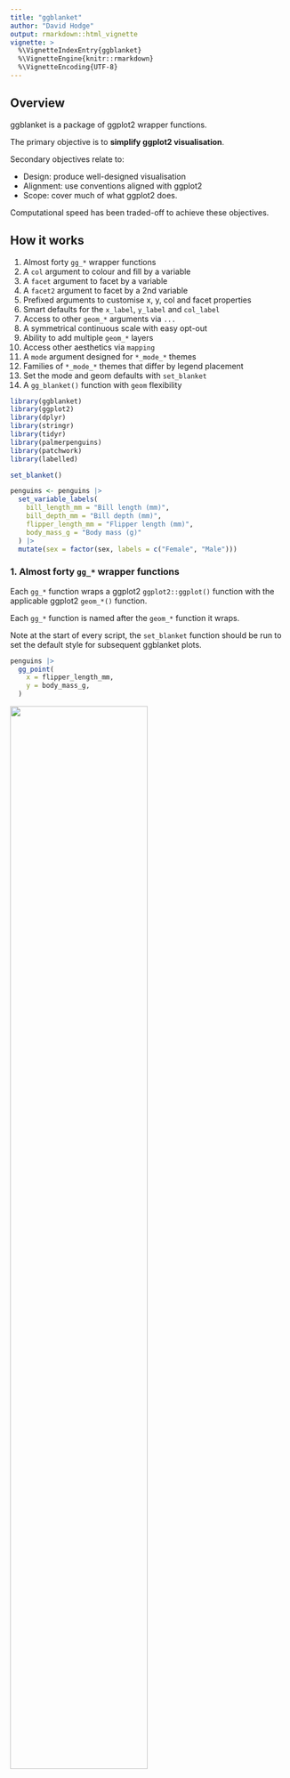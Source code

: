 ```yaml
---
title: "ggblanket"
author: "David Hodge"
output: rmarkdown::html_vignette
vignette: >
  %\VignetteIndexEntry{ggblanket}
  %\VignetteEngine{knitr::rmarkdown}
  %\VignetteEncoding{UTF-8}
---
```




## Overview

ggblanket is a package of ggplot2 wrapper functions.

The primary objective is to **simplify ggplot2 visualisation**.

Secondary objectives relate to:

* Design: produce well-designed visualisation
* Alignment: use conventions aligned with ggplot2
* Scope: cover much of what ggplot2 does.

Computational speed has been traded-off to achieve these objectives.

## How it works
 
1.  Almost forty `gg_*` wrapper functions
2.  A `col` argument to colour and fill by a variable
3.  A `facet` argument to facet by a variable
4.  A `facet2` argument to facet by a 2nd variable
5.  Prefixed arguments to customise x, y, col and facet properties 
6.  Smart defaults for the  `x_label`, `y_label` and `col_label`
7.  Access to other `geom_*` arguments via `...`
8.  A symmetrical continuous scale with easy opt-out
9.  Ability to add multiple `geom_*` layers
10. Access other aesthetics via `mapping`
11. A `mode` argument designed for `*_mode_*` themes
12. Families of `*_mode_*` themes that differ by legend placement 
13. Set the mode and geom defaults with `set_blanket`
14. A `gg_blanket()` function with `geom` flexibility


```r
library(ggblanket)
library(ggplot2)
library(dplyr)
library(stringr)
library(tidyr)
library(palmerpenguins)
library(patchwork)
library(labelled)

set_blanket()

penguins <- penguins |> 
  set_variable_labels(
    bill_length_mm = "Bill length (mm)",
    bill_depth_mm = "Bill depth (mm)",
    flipper_length_mm = "Flipper length (mm)",
    body_mass_g = "Body mass (g)"
  ) |> 
  mutate(sex = factor(sex, labels = c("Female", "Male")))
```
 
### 1. Almost forty `gg_*` wrapper functions

Each `gg_*` function wraps a ggplot2 `ggplot2::ggplot()` function with the applicable ggplot2 `geom_*()` function. 

Each `gg_*` function is named after the `geom_*` function it wraps. 

Note at the start of every script, the `set_blanket` function should be run to set the default style for subsequent ggblanket plots. 


```r
penguins |>
  gg_point(
    x = flipper_length_mm,
    y = body_mass_g,
  )
```

<img src="C:/Users/david/AppData/Local/Temp/Rtmpo1RVYa/preview-3ff824954b88.dir/ggblanket_files/figure-html/unnamed-chunk-2-1.png" width="70%" />

### 2. A single `col` argument to colour and fill by a variable

The colour and fill aesthetics of ggplot2 are merged into a single concept represented by the `col` argument. 

This combined aesthetic means that everything should be coloured according to it, i.e. all coloured outlines and filled interiors. 

Use `colour = NA` or `fill = NA` if you need to turn one of these off.


```r
penguins |>
  gg_point(
    x = flipper_length_mm,
    y = body_mass_g, 
    col = species,
  )
```

<img src="C:/Users/david/AppData/Local/Temp/Rtmpo1RVYa/preview-3ff824954b88.dir/ggblanket_files/figure-html/unnamed-chunk-3-1.png" width="70%" />


```r
penguins |>
  drop_na(sex) |>
  mutate(across(sex, str_to_sentence)) |>
  gg_bar(
    position = "dodge",
    y = species, 
    col = sex,
    width = 0.75,
  )
```

<img src="C:/Users/david/AppData/Local/Temp/Rtmpo1RVYa/preview-3ff824954b88.dir/ggblanket_files/figure-html/unnamed-chunk-4-1.png" width="70%" />

### 3. A `facet` argument to facet by a variable

Faceting is treated as if it were an aesthetic. Users just provide an unquoted variable to facet by. 

When `facet` variable is _not_ NULL (and `facet2 = NULL`), the `facet_layout` will default to `"wrap"`. 


```r
penguins |>
  drop_na(sex) |> 
  mutate(across(sex, str_to_sentence)) |> 
  gg_histogram(
    x = flipper_length_mm,
    facet = species,
  )
```

<img src="C:/Users/david/AppData/Local/Temp/Rtmpo1RVYa/preview-3ff824954b88.dir/ggblanket_files/figure-html/unnamed-chunk-5-1.png" width="70%" />

### 4. A `facet2` argument to facet by a 2nd variable

A `facet2` argument is also provided for extra functionality and flexibility. 

This enables users to facet easily in a `"grid"` layout of the `facet` variable horizontally by the `facet2` variable vertically. 

Whenever a `facet2` does _not_ equal NULL, the `facet_layout` will default to `"grid"`. 


```r
penguins |>
  mutate(across(sex, str_to_sentence)) |> 
  gg_histogram(
    x = flipper_length_mm,
    facet = species,
    facet2 = sex,
  )
```

<img src="C:/Users/david/AppData/Local/Temp/Rtmpo1RVYa/preview-3ff824954b88.dir/ggblanket_files/figure-html/unnamed-chunk-6-1.png" width="70%" />

### 5.  Prefixed arguments to customise x, y, col and facet properties

ggblanket offers numerous arguments to customise that are prefixed by whether they relate to `x`, `y`, `col` or `facet`. 

These prefixed arguments work nicely with the Rstudio auto-complete, if users ensure their settings support the use of tab for auto-completions and multi-line auto-completions (i.e. Tools - Global Options - Code - Completion).

Everything prefixed `col_` relates to _both_ the colour and fill scale as applicable. Likewise, everything prefixed `facet_` relates to _both_ `facet` and `facet2` as applicable.


```r
penguins |>
  drop_na(sex) |>  
  gg_jitter(
    x = species,
    y = body_mass_g,
    col = flipper_length_mm,
    facet = sex,
    x_labels = \(x) str_sub(x, 1, 1),
    y_breaks = scales::breaks_width(1000),
    y_expand_limits = 2000,
    y_labels = scales::label_number(big.mark = " "), 
    y_transform = "log10",
    y_label = "Body mass (g)",
    col_steps = TRUE,
    col_breaks = \(x) quantile(x, seq(0, 1, 0.25)),
    col_palette = viridis::magma(n = 9, direction = -1),
    facet_labels = str_to_sentence,
  )
```

<img src="C:/Users/david/AppData/Local/Temp/Rtmpo1RVYa/preview-3ff824954b88.dir/ggblanket_files/figure-html/unnamed-chunk-7-1.png" width="70%" />

<img src="autocomplete_y.png" width="70%" />

### 6.  Smart defaults for the  `x_label`, `y_label` and `col_label`

Unspecified `x_label`, `y_label`, `col_label` take:

* a label attribute for the variable, if there is one
* otherwise, are converted to sentence case with `snakecase::to_sentence` 

They can be manually specified with the `*_label` argument, or with a + `ggplot2::labs` argumennt.


```r
diamonds |>
  gg_hex(
    coord = coord_cartesian(clip = "on"), 
    x = carat,
    y = price,
    y_limits = c(0, 20000),
  )
```

<img src="C:/Users/david/AppData/Local/Temp/Rtmpo1RVYa/preview-3ff824954b88.dir/ggblanket_files/figure-html/unnamed-chunk-9-1.png" width="70%" />

### 7. Access to other `geom_*` arguments via `...`

The `...` argument provides access to all other arguments in the `geom_*()` function. Typical arguments to add include `colour`, `fill`, `alpha`, `linewidth`, `linetype`,  `size` and  `width`.

Subsequently, for geoms that have _both_ coloured outlines and interiors, you can turn off  _either_ of these using `colour = NA`/`fill = NA` - and/ fix one to a single colour with `colour = "black"`/`fill = "lightgrey"` etc.

Use the `geom_*` help to see what arguments are available.


```r
penguins |>
  mutate(across(sex, str_to_sentence)) |> 
  drop_na(sex) |> 
  gg_smooth(
    x = flipper_length_mm,
    y = body_mass_g,
    col = sex, 
    col_palette = c("#003f5c", "#ffa600"),
    colour = "#bc5090", 
    linewidth = 1, 
    linetype = "dashed",
    alpha = 1, 
    se = TRUE, 
    level = 0.999, 
  ) 
```

<img src="C:/Users/david/AppData/Local/Temp/Rtmpo1RVYa/preview-3ff824954b88.dir/ggblanket_files/figure-html/unnamed-chunk-10-1.png" width="70%" />


```r
penguins |> 
  gg_boxplot(
    y = island, 
    x = flipper_length_mm, 
    col = species,
    fill = NA,
    position = position_dodge2(preserve = "single")
  ) 
```

<img src="C:/Users/david/AppData/Local/Temp/Rtmpo1RVYa/preview-3ff824954b88.dir/ggblanket_files/figure-html/unnamed-chunk-11-1.png" width="70%" />

### 8. A symmetric continuous scale with easy opt-out

The `gg_*` function will generally create a symmetric continuous y scale by default with: 

* `y_limits` that are the range of the `y_breaks` 
* `y_expand` of `c(0, 0)`.

However, for the plots guessed to be horizontal, the vice-versa will occurs with a symmetric continuous x scale by default.

Sometimes you may need to add `*_expand_limits = 0`, if the lower bound of the symmetric scale falls on a number close to 0.

This symmetric continuous scale can be turned off easily using `*_limits = c(NA, NA)` (or `*_limits = c(0, NA)` for bars etc).

Note this symmetric scale does not occur where the scale has a transformation that is _not_ `"identity"`, `"reverse"`, `"date"`, `"time"` or `"hms"` - or where the other positional scale is binned.

<img src="C:/Users/david/AppData/Local/Temp/Rtmpo1RVYa/preview-3ff824954b88.dir/ggblanket_files/figure-html/unnamed-chunk-12-1.png" width="70%" />

### 9. Ability to add multiple `geom_*` layers

Users can make plots with multiple layers by `+`-ing on `ggplot2::geom_*` layers. 

The `gg_*` function puts the aesthetic variables within the wrapped `ggplot` function. Therefore, these aesthetics will inherit to any subsequent layers added. Generally, it works well to add all aesthetics required for the plot to the `gg_*` function, including the `col` argument. 

The `gg_*()` function _should_ be appropriate to be the bottom layer of the plot, as geoms are drawn in order. You may sometimes need to use `gg_blanket()` as your `gg_*` function, as it defaults to a `blank` geom.


```r
penguins |>
  group_by(species) |>
  summarise(body_mass_g = mean(body_mass_g, na.rm = TRUE)) |>
  mutate(lower = body_mass_g * 0.95) |> 
  mutate(upper = body_mass_g * 1.2) %>%
  gg_col(
    x = body_mass_g,
    xmin = lower, 
    xmax = upper,
    y = species,
    col = species,
    width = 0.75,
    x_expand_limits = c(0, max(.$upper)),
    x_labels = \(x) x / 1000, 
    x_label = "Body mass (kg)", 
  ) +
  geom_errorbar(
    colour = "black", 
    width = 0.1, 
  ) 
```

<img src="C:/Users/david/AppData/Local/Temp/Rtmpo1RVYa/preview-3ff824954b88.dir/ggblanket_files/figure-html/unnamed-chunk-13-1.png" width="70%" />


```r
penguins |>
  group_by(species) |>
  summarise(body_mass_g = mean(body_mass_g, na.rm = TRUE)) |>
  mutate(lower = body_mass_g * 0.95) |> 
  mutate(upper = body_mass_g * 1.2) |> 
  gg_blanket( 
    x = body_mass_g,
    y = species,
    col = species,
    xmin = lower, 
    xmax = upper,
    width = 0.75,
    x_expand_limits = 0,
    x_labels = \(x) x / 1000, 
    x_label = "Body mass (kg)",
  ) +
  geom_col(
    colour = "#d3d3d3",
    fill = "#d3d3d3",
    alpha = 0.9,
    width = 0.75,
  ) +
  geom_errorbar(
    width = 0.1, 
  )
```

<img src="C:/Users/david/AppData/Local/Temp/Rtmpo1RVYa/preview-3ff824954b88.dir/ggblanket_files/figure-html/unnamed-chunk-14-1.png" width="70%" />

### 10. Access other aesthetics via `mapping`

The `mapping` argument provides access to other aesthetics, such as `alpha`, `size`, `shape`, `linetype` and `linewidth` etc. 

Note `alpha`, `size`, `shape`, `linetype` and `linewidth` values will be backwards by default, and as such may need to be reversed etc.


```r
penguins |> 
  gg_jitter(
    y = species, 
    x = flipper_length_mm, 
    col = species,
    mapping = aes(shape = species),
  ) +
  scale_shape_manual(values = rev(scales::shape_pal()(3)))
```

<img src="C:/Users/david/AppData/Local/Temp/Rtmpo1RVYa/preview-3ff824954b88.dir/ggblanket_files/figure-html/unnamed-chunk-15-1.png" width="70%" />

### 11.  A `mode` argument designed for provided `*_mode_*` themes

A `mode` argument has been designed for use with the `*_mode_*` themes. 

With this function, the `gg_*` function will:

* add the `*_mode_*` theme
* guess the orientation of the plot
* for "x" orientation plots, remove vertical gridlines, and the x axis-line/ticks 
* for "y" orientation plots, remove horizontal gridlines, and the y axis-line/ticks. 

To avoid these side-effects, `+` the theme on to the output of `gg_*`. Note there is an `orientation` argument within the `*_mode_*` functions that can be useful when used in this way.


```r
d |>
  gg_errorbar(
    x = trt,
    ymin = lower,
    ymax = upper,
    col = group,
    width = 0.1,
    x_label = "Treatment",
    y_label = "Response",
    title = "No side-effects",
    subtitle = "+ light_mode_n()",
  ) +
  light_mode_n()
```

<img src="C:/Users/david/AppData/Local/Temp/Rtmpo1RVYa/preview-3ff824954b88.dir/ggblanket_files/figure-html/unnamed-chunk-16-1.png" width="70%" />

<img src="C:/Users/david/AppData/Local/Temp/Rtmpo1RVYa/preview-3ff824954b88.dir/ggblanket_files/figure-html/unnamed-chunk-17-1.png" width="70%" />

### 12.  Families of `*_mode_*` themes that differ by legend placement 

Three mode families of complete themes are provided: `light_mode_*`, `grey_mode_*` and `dark_mode_*`.

Each mode family provides 4 variants that differ based on legend placement, which is represented by the suffix of the mode name of `r` (right), `b` (bottom), `t` (top) and `n` (none). 

The default is `light_mode_r()`.

These are intended for use with the `mode` argument.

Note:
* if you want to use a quick non-bold title, use `subtitle = "\n..."`
* a title can be removed using `+ labs(... = NULL)` 
* for removing the legend title, you will often need `+ labs(colour = NULL, fill = NULL)`. 

A further `flexi_mode_*` family is provided where users can select the colours and linewidths.



```r
penguins |>
  gg_histogram(
    x = flipper_length_mm,
    col = species,
    title = "Penguin flipper length by species",
    subtitle = "Palmer Archipelago, Antarctica",
    caption = "Source: Gorman, 2020", 
    mode = light_mode_t() + theme(legend.title = element_blank()),
  ) 
```

<img src="C:/Users/david/AppData/Local/Temp/Rtmpo1RVYa/preview-3ff824954b88.dir/ggblanket_files/figure-html/unnamed-chunk-18-1.png" width="70%" />


```r
penguins |>
  gg_histogram(
    x = flipper_length_mm,
    col = species,
    title = "Penguin flipper length by species",
    subtitle = "Palmer Archipelago, Antarctica",
    caption = "Source: Gorman, 2020", 
    mode = grey_mode_t() + theme(legend.title = element_blank()),
  ) 
```

<img src="C:/Users/david/AppData/Local/Temp/Rtmpo1RVYa/preview-3ff824954b88.dir/ggblanket_files/figure-html/unnamed-chunk-19-1.png" width="70%" />


```r
penguins |>
  gg_histogram(
    x = flipper_length_mm,
    col = species,
    title = "Penguin flipper length by species",
    subtitle = "Palmer Archipelago, Antarctica",
    caption = "Source: Gorman, 2020", 
    mode = dark_mode_t() + theme(legend.title = element_blank()),
  ) 
```

<img src="C:/Users/david/AppData/Local/Temp/Rtmpo1RVYa/preview-3ff824954b88.dir/ggblanket_files/figure-html/unnamed-chunk-20-1.png" width="70%" />

### 13. Set the mode and geom defaults with `set_blanket`

The `set_blanket` function is used to set the default style for ggblanket plots. 

This function: 
* sets the default mode 
* updates a series of geom defaults often used for annotation (i.e. `*_vline`, `*_hline`, `*_abline`, `*_curve`, `*_text` and `*_label`)
* updates all other geom defaults.

Within the `set_blanket` function, the user can select the `mode`, the `colour` and `annotate` colour with the fill inheriting from these.

Elements can be `+`-ed on to modes just as normal themes. The `ggplot2::update_geom_defaults()` function can be used to further fine-tune geom defaults. 


```r
set_blanket(
  mode = grey_mode_r(), 
  geom_colour = "#ffa600",
)

p1 <- penguins |>
  gg_point(
    x = flipper_length_mm, 
    y = body_mass_g,
    x_breaks = scales::breaks_pretty(3),
  ) +
  geom_vline(xintercept = 200) +
  annotate("text", x = I(0.25), y = I(0.75), label = "Here")

p2 <- penguins |> 
  gg_histogram(
    x = flipper_length_mm,
    x_breaks = scales::breaks_pretty(3),
  ) +
  geom_vline(xintercept = 200) +
  annotate("text", x = I(0.75), y = I(0.75), label = "Here")

p1 + p2
```

<img src="C:/Users/david/AppData/Local/Temp/Rtmpo1RVYa/preview-3ff824954b88.dir/ggblanket_files/figure-html/unnamed-chunk-21-1.png" width="70%" />

```r
set_blanket(
  mode = dark_mode_r(), 
  geom_colour = "#bc5090",
  annotate_colour = darkness[1],
)

p1 <- penguins |>
  gg_point(
    x = flipper_length_mm, 
    y = body_mass_g,
    x_breaks = scales::breaks_pretty(3),
  ) +
  geom_vline(xintercept = 200) +
  annotate("text", x = I(0.25), y = I(0.75), label = "Here")

p2 <- penguins |> 
  gg_histogram(
    x = flipper_length_mm,
    x_breaks = scales::breaks_pretty(3),
  ) +
  geom_vline(xintercept = 200) +
  annotate("text", x = I(0.75), y = I(0.75), label = "Here")

p1 + p2
```

<img src="C:/Users/david/AppData/Local/Temp/Rtmpo1RVYa/preview-3ff824954b88.dir/ggblanket_files/figure-html/unnamed-chunk-22-1.png" width="70%" />

### 14. A `gg_blanket()` function with `geom` flexibility

ggblanket is driven by the `gg_blanket` function, which has a `geom` argument with `geom_blank` defaults.

All other functions wrap this function with a locked-in geom, and their own default `stat` and `position` arguments as per the applicable `geom_*` function.

You can print a `geom_*` function to identify the applicable `stat` and `position` arguments etc. 


```r
set_blanket(
  light_mode_t() + theme(legend.title = element_blank())
)

geom_violin()
#> geom_violin: draw_quantiles = NULL, na.rm = FALSE, orientation = NA
#> stat_ydensity: trim = TRUE, scale = area, na.rm = FALSE, orientation = NA, bounds = c(-Inf, Inf)
#> position_dodge

penguins |>
  drop_na(sex) |>
  mutate(across(sex, str_to_sentence)) |>
  gg_blanket(
    geom = "violin",
    stat = "ydensity",
    position = "dodge",
    x = sex,
    y = body_mass_g,
    col = species,
  )
```

<img src="C:/Users/david/AppData/Local/Temp/Rtmpo1RVYa/preview-3ff824954b88.dir/ggblanket_files/figure-html/unnamed-chunk-23-1.png" width="70%" />

```r
geom_histogram()
#> geom_bar: na.rm = FALSE, orientation = NA
#> stat_bin: binwidth = NULL, bins = NULL, na.rm = FALSE, orientation = NA, pad = FALSE
#> position_stack

penguins |>
  gg_blanket(
    geom = "bar",
    stat = "bin",
    position = "stack",
    x = flipper_length_mm, 
    col = species,
  ) 
```

<img src="C:/Users/david/AppData/Local/Temp/Rtmpo1RVYa/preview-3ff824954b88.dir/ggblanket_files/figure-html/unnamed-chunk-24-1.png" width="70%" />


```r
set_blanket()

geom_spoke()
#> geom_spoke: na.rm = FALSE
#> stat_identity: na.rm = FALSE
#> position_identity

expand.grid(x = 1:10, y = 1:10) |>
  tibble() |>
  mutate(angle = runif(100, 0, 2*pi)) |>
  mutate(speed = runif(100, 0, sqrt(0.1 * x))) |>
  gg_blanket(
    geom = "spoke",
    x = x, 
    y = y,
    col = speed,
    mapping = aes(angle = angle, radius = speed),
  ) +
  geom_point()
```

<img src="C:/Users/david/AppData/Local/Temp/Rtmpo1RVYa/preview-3ff824954b88.dir/ggblanket_files/figure-html/unnamed-chunk-25-1.png" width="70%" />

## Further information 

See the ggblanket [website](https://davidhodge931.github.io/ggblanket/index.html) for further information, including [articles](https://davidhodge931.github.io/ggblanket/articles/) and [function reference](https://davidhodge931.github.io/ggblanket/reference/index.html).

